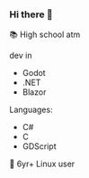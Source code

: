 ### Hi there 👋

📚 High school atm

dev in
- Godot
- .NET
- Blazor

Languages: 
-  C#
-  C
-  GDScript

🐧 6yr+ Linux user 

